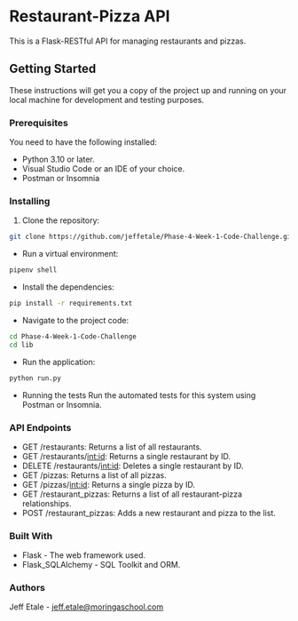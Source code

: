 # Restaurant-Pizza API

This is a Flask-RESTful API for managing restaurants and pizzas.

## Getting Started

These instructions will get you a copy of the project up and running on your local machine for development and testing purposes.

### Prerequisites

You need to have the following installed:
- Python 3.10 or later.
- Visual Studio Code or an IDE of your choice.
- Postman or Insomnia

### Installing
1. Clone the repository:

```bash
git clone https://github.com/jeffetale/Phase-4-Week-1-Code-Challenge.git
```
* Run a virtual environment:
```bash
pipenv shell
```
* Install the dependencies:
```bash
pip install -r requirements.txt
```
* Navigate to the project code:
```bash
cd Phase-4-Week-1-Code-Challenge
cd lib
```
* Run the application:
```bash
python run.py
```
* Running the tests
Run the automated tests for this system using Postman or Insomnia.

### API Endpoints
* GET /restaurants: Returns a list of all restaurants.
* GET /restaurants/<int:id>: Returns a single restaurant by ID.
* DELETE /restaurants/<int:id>: Deletes a single restaurant by ID.
* GET /pizzas: Returns a list of all pizzas.
* GET /pizzas/<int:id>: Returns a single pizza by ID.
* GET /restaurant_pizzas: Returns a list of all restaurant-pizza relationships.
* POST /restaurant_pizzas: Adds a new restaurant and pizza to the list.

### Built With
- Flask - The web framework used.
- Flask_SQLAlchemy - SQL Toolkit and ORM.

### Authors
Jeff Etale - jeff.etale@moringaschool.com
